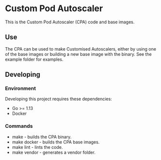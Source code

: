 # Custom Pod Autoscaler

This is the Custom Pod Autoscaler (CPA) code and base images.

## Use

The CPA can be used to make Customised Autoscalers, either by using one of the base images or building a new base image with the binary. See the example folder for examples.

## Developing
### Environment
Developing this project requires these dependencies:

* Go >= 1.13
* Docker

### Commands

* make - builds the CPA binary.
* make docker - builds the CPA base images.
* make lint - lints the code.
* make vendor - generates a vendor folder.